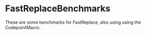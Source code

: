 # FastReplaceBenchmarks
These are some benchmarks for FastReplace, also using using the CodepointMacro.
